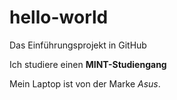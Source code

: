 # hello-world
Das Einführungsprojekt in GitHub

Ich studiere einen **MINT-Studiengang**

Mein Laptop ist von der Marke *Asus*.

